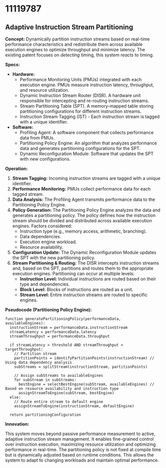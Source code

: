 # 11119787

## Adaptive Instruction Stream Partitioning

**Concept:** Dynamically partition instruction streams based on real-time performance characteristics and redistribute them across available execution engines to optimize throughput and minimize latency. The existing patent focuses on *detecting* timing, this system *reacts* to timing.

**Specs:**

*   **Hardware:**
    *   Performance Monitoring Units (PMUs) integrated with each execution engine. PMUs measure instruction latency, throughput, and resource utilization.
    *   Dynamic Instruction Stream Router (DISR). A hardware unit responsible for intercepting and re-routing instruction streams.
    *   Stream Partitioning Table (SPT). A memory-mapped table storing partitioning configurations for different instruction streams.
    *   Instruction Stream Tagging (IST) - Each instruction stream is tagged with a unique identifier.
*   **Software:**
    *   Profiling Agent: A software component that collects performance data from PMUs.
    *   Partitioning Policy Engine: An algorithm that analyzes performance data and generates partitioning configurations for the SPT.
    *   Dynamic Reconfiguration Module: Software that updates the SPT with new configurations.

**Operation:**

1.  **Stream Tagging:** Incoming instruction streams are tagged with a unique identifier.
2.  **Performance Monitoring:** PMUs collect performance data for each tagged stream.
3.  **Data Analysis:** The Profiling Agent transmits performance data to the Partitioning Policy Engine.
4.  **Policy Generation:** The Partitioning Policy Engine analyzes the data and generates a partitioning policy. The policy defines how the instruction stream should be divided and distributed across available execution engines.  Factors considered:
    *   Instruction type (e.g., memory access, arithmetic, branching).
    *   Data dependencies.
    *   Execution engine workload.
    *   Resource availability.
5.  **Configuration Update:** The Dynamic Reconfiguration Module updates the SPT with the new partitioning policy.
6.  **Stream Partitioning & Routing:** The DISR intercepts instruction streams and, based on the SPT, partitions and routes them to the appropriate execution engines.  Partitioning can occur at multiple levels:
    *   **Instruction Level:** Individual instructions are routed based on their type and dependencies.
    *   **Block Level:** Blocks of instructions are routed as a unit.
    *   **Stream Level:** Entire instruction streams are routed to specific engines.

**Pseudocode (Partitioning Policy Engine):**

```
function generatePartitioningPolicy(performanceData, availableEngines):
  instructionStream = performanceData.instructionStream
  streamLatency = performanceData.latency
  streamThroughput = performanceData.throughput

  if streamLatency > threshold AND streamThroughput < targetThroughput:
    // Partition stream
    partitionPoints = identifyPartitionPoints(instructionStream) // Using data dependency analysis
    subStreams = splitStream(instructionStream, partitionPoints)

    // Assign subStreams to availableEngines
    for subStream in subStreams:
      bestEngine = selectBestEngine(subStream, availableEngines) // Based on resource availability and instruction type
      assignStreamToEngine(subStream, bestEngine)
  else:
    // Route entire stream to default engine
    assignStreamToEngine(instructionStream, defaultEngine)

  return partitioningConfiguration
```

**Innovation:**

This system moves beyond passive performance measurement to active, adaptive instruction stream management. It enables fine-grained control over instruction execution, maximizing resource utilization and optimizing performance in real-time. The partitioning policy is not fixed at compile time but is dynamically adjusted based on runtime conditions. This allows the system to adapt to changing workloads and maintain optimal performance.